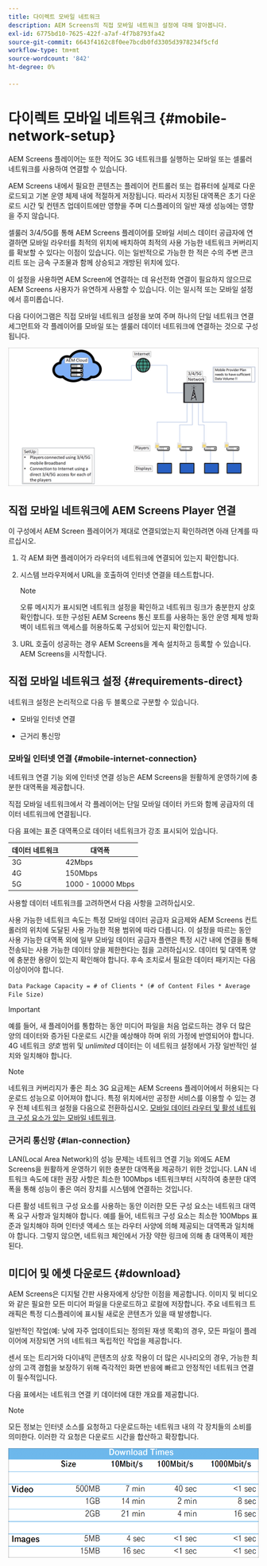 ```yaml
---
title: 다이렉트 모바일 네트워크
description: AEM Screens의 직접 모바일 네트워크 설정에 대해 알아봅니다.
exl-id: 6775bd10-7625-422f-a7af-4f7b8793fa42
source-git-commit: 6643f4162c8f0ee7bcdb0fd3305d3978234f5cfd
workflow-type: tm+mt
source-wordcount: '842'
ht-degree: 0%

---
```


# 다이렉트 모바일 네트워크 {#mobile-network-setup}

AEM Screens 플레이어는 또한 적어도 3G 네트워크를 실행하는 모바일 또는 셀룰러 네트워크를 사용하여 연결할 수 있습니다.

AEM Screens 내에서 필요한 콘텐츠는 플레이어 컨트롤러 또는 컴퓨터에 실제로 다운로드되고 기본 운영 체제 내에 적절하게 저장됩니다. 따라서 지정된 대역폭은 초기 다운로드 시간 및 컨텐츠 업데이트에만 영향을 주며 디스플레이의 일반 재생 성능에는 영향을 주지 않습니다.

셀룰러 3/4/5G를 통해 AEM Screens 플레이어를 모바일 서비스 데이터 공급자에 연결하면 모바일 라우터를 최적의 위치에 배치하여 최적의 사용 가능한 네트워크 커버리지를 확보할 수 있다는 이점이 있습니다. 이는 일반적으로 가능한 한 적은 수의 주변 콘크리트 또는 금속 구조물과 함께 상승되고 개방된 위치에 있다.

이 설정을 사용하면 AEM Screen에 연결하는 데 유선전화 연결이 필요하지 않으므로 AEM Screens 사용자가 유연하게 사용할 수 있습니다. 이는 일시적 또는 모바일 설정에서 흥미롭습니다.

다음 다이어그램은 직접 모바일 네트워크 설정을 보여 주며 하나의 단일 네트워크 연결 세그먼트와 각 플레이어를 모바일 또는 셀룰러 데이터 네트워크에 연결하는 것으로 구성됩니다.

![](/help/using/assets/direct-mobile-1.png)

## 직접 모바일 네트워크에 AEM Screens Player 연결

이 구성에서 AEM Screen 플레이어가 제대로 연결되었는지 확인하려면 아래 단계를 따르십시오.

1. 각 AEM 화면 플레이어가 라우터의 네트워크에 연결되어 있는지 확인합니다.

1. 시스템 브라우저에서 URL을 호출하여 인터넷 연결을 테스트합니다.

   >[!NOTE]
   >오류 메시지가 표시되면 네트워크 설정을 확인하고 네트워크 링크가 충분한지 상호 확인합니다. 또한 구성된 AEM Screens 통신 포트를 사용하는 동안 운영 체제 방화벽이 네트워크 액세스를 허용하도록 구성되어 있는지 확인합니다.

1. URL 호출이 성공하는 경우 AEM Screens을 계속 설치하고 등록할 수 있습니다. AEM Screens을 시작합니다.

## 직접 모바일 네트워크 설정 {#requirements-direct}

네트워크 설정은 논리적으로 다음 두 블록으로 구분할 수 있습니다.

* 모바일 인터넷 연결

* 근거리 통신망

### 모바일 인터넷 연결 {#mobile-internet-connection}

네트워크 연결 기능 외에 인터넷 연결 성능은 AEM Screens을 원활하게 운영하기에 충분한 대역폭을 제공합니다.

직접 모바일 네트워크에서 각 플레이어는 단일 모바일 데이터 카드와 함께 공급자의 데이터 네트워크에 연결됩니다.

다음 표에는 표준 대역폭으로 데이터 네트워크가 강조 표시되어 있습니다.

| 데이터 네트워크 | 대역폭 |
|--- |--- |
| 3G | 42Mbps |
| 4G | 150Mbps |
| 5G | 1000 - 10000 Mbps |

사용할 데이터 네트워크를 고려하면서 다음 사항을 고려하십시오.

사용 가능한 네트워크 속도는 특정 모바일 데이터 공급자 요금제와 AEM Screens 컨트롤러의 위치에 도달된 사용 가능한 적용 범위에 따라 다릅니다.
이 설정을 따르는 동안 사용 가능한 대역폭 외에 일부 모바일 데이터 공급자 플랜은 특정 시간 내에 연결을 통해 전송되는 사용 가능한 데이터 양을 제한한다는 점을 고려하십시오. 데이터 및 대역폭 양에 충분한 용량이 있는지 확인해야 합니다.
후속 조치로서 필요한 데이터 패키지는 다음 이상이어야 합니다.

`Data Package Capacity = # of Clients * (# of Content Files * Average File Size)`


>[!IMPORTANT]
>예를 들어, 새 플레이어를 통합하는 동안 미디어 파일을 처음 업로드하는 경우 더 많은 양의 데이터와 증가된 다운로드 시간을 예상해야 하며 위의 가정에 반영되어야 합니다. 4G 네트워크 *양호* 범위 및 *unlimited* 데이터는 이 네트워크 설정에서 가장 일반적인 설치와 일치해야 합니다.

>[!NOTE]
>네트워크 커버리지가 좋은 최소 3G 요금제는 AEM Screens 플레이어에서 허용되는 다운로드 성능으로 이어져야 합니다. 특정 위치에서만 공정한 서비스를 이용할 수 있는 경우 전체 네트워크 설정을 다음으로 전환하십시오. [모바일 데이터 라우터 및 활성 네트워크 구성 요소가 있는 모바일 네트워크](/help/using/mobile-network-router.md).


### 근거리 통신망 {#lan-connection}

LAN(Local Area Network)의 성능 문제는 네트워크 연결 기능 외에도 AEM Screens을 원활하게 운영하기 위한 충분한 대역폭을 제공하기 위한 것입니다. LAN 네트워크 속도에 대한 권장 사항은 최소한 100Mbps 네트워크부터 시작하여 충분한 대역폭을 통해 성능이 좋은 여러 장치를 시스템에 연결하는 것입니다.

다른 활성 네트워크 구성 요소를 사용하는 동안 이러한 모든 구성 요소는 네트워크 대역폭 요구 사항과 일치해야 합니다. 예를 들어, 네트워크 구성 요소는 최소한 100Mbps 표준과 일치해야 하며 인터넷 액세스 또는 라우터 사양에 의해 제공되는 대역폭과 일치해야 합니다. 그렇지 않으면, 네트워크 체인에서 가장 약한 링크에 의해 총 대역폭이 제한된다.

## 미디어 및 에셋 다운로드 {#download}

AEM Screens은 디지털 간판 사용자에게 상당한 이점을 제공합니다. 이미지 및 비디오와 같은 필요한 모든 미디어 파일을 다운로드하고 로컬에 저장합니다. 주요 네트워크 트래픽은 특정 디스플레이에 표시될 새로운 콘텐츠가 있을 때 발생합니다.

일반적인 작업(예: 낮에 자주 업데이트되는 정의된 재생 목록)의 경우, 모든 파일이 플레이어에 저장되면 거의 네트워크 독립적인 작업을 제공합니다.

센서 또는 트리거와 다이내믹 콘텐츠의 상호 작용이 더 많은 시나리오의 경우, 가능한 최상의 고객 경험을 보장하기 위해 즉각적인 화면 반응에 빠르고 안정적인 네트워크 연결이 필수적입니다.

다음 표에서는 네트워크 연결 키 데이터에 대한 개요를 제공합니다.

>[!NOTE]
>
>모든 정보는 인터넷 소스를 요청하고 다운로드하는 네트워크 내의 각 장치들의 소비를 의미한다. 이러한 각 요청은 다운로드 시간을 합산하고 확장합니다.

![](/help/using/assets/download-times-mobile.png)
